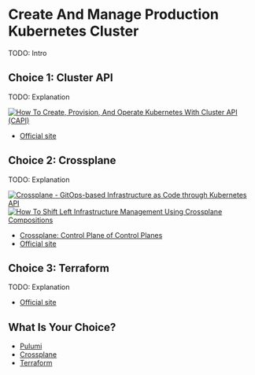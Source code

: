 # Create And Manage Production Kubernetes Cluster

TODO: Intro

## Choice 1: Cluster API

TODO: Explanation

[![How To Create, Provision, And Operate Kubernetes With Cluster API (CAPI)](https://img.youtube.com/vi/8yUDUhZ6ako/0.jpg)](https://youtu.be/8yUDUhZ6ako)
* [Official site](https://cluster-api.sigs.k8s.io/)

## Choice 2: Crossplane

TODO: Explanation

[![Crossplane - GitOps-based Infrastructure as Code through Kubernetes API](https://img.youtube.com/vi/n8KjVmuHm7A/0.jpg)](https://youtu.be/n8KjVmuHm7A)
[![How To Shift Left Infrastructure Management Using Crossplane Compositions](https://img.youtube.com/vi/AtbS1u2j7po/0.jpg)](https://youtu.be/AtbS1u2j7po)
* [Crossplane: Control Plane of Control Planes](https://via.vmw.com/Crossplane)
* [Official site](https://crossplane.io)

## Choice 3: Terraform

TODO: Explanation

* [Official site](https://terraform.io)

## What Is Your Choice?

* [Pulumi](pulumi.md)
* [Crossplane](crossplane.md)
* [Terraform](terraform.md)